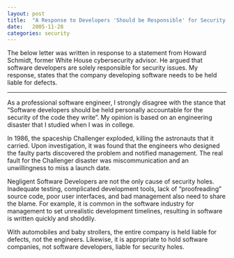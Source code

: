 ```yaml
---
layout: post
title:  "A Response to Developers 'Should be Responsible' for Security Holes"
date:   2005-11-28
categories: security
---
```

The below letter was written in response to a statement from Howard Schmidt, former White House cybersecurity advisor.  He argued that software developers are solely responsible for security issues.  My response, states that the company developing software needs to be held liable for defects.

----------

As a professional software engineer, I strongly disagree with the stance that “Software developers should be held personally accountable for the security of the code they write”. My opinion is based on an engineering disaster that I studied when I was in college.

In 1986, the spaceship Challenger exploded, killing the astronauts that it carried. Upon investigation, it was found that the engineers who designed the faulty parts discovered the problem and notified management. The real fault for the Challenger disaster was miscommunication and an unwillingness to miss a launch date.

Negligent Software Developers are not the only cause of security holes. Inadequate testing, complicated development tools, lack of “proofreading” source code, poor user interfaces, and bad management also need to share the blame. For example, it is common in the software industry for management to set unrealistic development timelines, resulting in software is written quickly and shoddily.

With automobiles and baby strollers, the entire company is held liable for defects, not the engineers. Likewise, it is appropriate to hold software companies, not software developers, liable for security holes.
